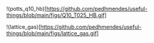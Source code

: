 !(potts_q10_hb)[https://github.com/pedhmendes/useful-things/blob/main/figs/Q10_T025_HB.gif]

!(lattice_gas)[https://github.com/pedhmendes/useful-things/blob/main/figs/lattice_gas.gif]


<!--
### Hi there 👋
**pedhmendes/pedhmendes** is a ✨ _special_ ✨ repository because its `README.md` (this file) appears on your GitHub profile.

Here are some ideas to get you started:

- 🔭 I’m currently working on ...
- 🌱 I’m currently learning ...
- 👯 I’m looking to collaborate on ...
- 🤔 I’m looking for help with ...
- 💬 Ask me about ...
- 📫 How to reach me: ...
- 😄 Pronouns: ...
- ⚡ Fun fact: ...
-->
